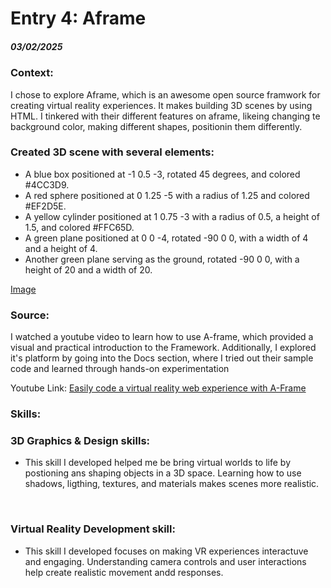 # Entry 4: Aframe
##### 03/02/2025

### Context: 
I chose to explore Aframe, which is an awesome open source framwork for creating virtual reality experiences. It makes building 3D scenes by using HTML. I tinkered with their different features on aframe, likeing changing te background color, making different shapes, positionin them differently.

### Created 3D scene with several elements:
<ul>
<li>A blue box positioned at -1 0.5 -3, rotated 45 degrees, and colored #4CC3D9.</li>

<li>A red sphere positioned at 0 1.25 -5 with a radius of 1.25 and colored #EF2D5E.</li>

<li>A yellow cylinder positioned at 1 0.75 -3 with a radius of 0.5, a height of 1.5, and colored #FFC65D.</li>

<li>A green plane positioned at 0 0 -4, rotated -90 0 0, with a width of 4 and a height of 4.</li>

<li>Another green plane serving as the ground, rotated -90 0 0, with a height of 20 and a width of 20.</li>
</ul>

<a href="https://github.com/user-attachments/assets/16d9d058-6fa5-4197-b76b-9313f1cd94da">Image</a>

### Source: 
<p>I watched a youtube video to learn how to use A-frame, which provided a visual and practical introduction to the Framework. Additionally, I explored it's platform by going into the Docs section, where I tried out their sample code and learned through hands-on experimentation</p>
Youtube Link: <a href="https://www.youtube.com/watch?v=jhEfT9YjLcU">Easily code a virtual reality web experience with A-Frame</a></li>

### Skills:
<h3>3D Graphics & Design skills:</h3>
<ul>
  <li>This skill I developed helped me be bring virtual worlds to life by postioning ans shaping objects in a 3D space. Learning how to use shadows, ligthing, textures, and materials makes scenes more realistic.</li>
</ul>
<br>
<h3>Virtual Reality Development skill:</h3>
<ul>
  <li>This skill I developed focuses on making VR experiences interactuve and engaging. Understanding camera controls and user interactions help create realistic movement andd responses. </li>
</ul>

